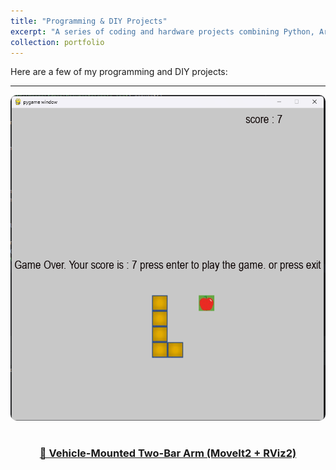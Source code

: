 ```yaml
---
title: "Programming & DIY Projects"
excerpt: "A series of coding and hardware projects combining Python, Arduino, data analysis, and automation. These projects reflect my practical problem-solving abilities, curiosity, and ability to bring concepts to life.<br/><img src='/images/programming_diy.png'>"
collection: portfolio
---
```


Here are a few of my programming and DIY projects:

<style>
.design-section {
  display: flex;
  flex-wrap: wrap;
  align-items: center;
  margin-bottom: 2rem;
}
.design-section img {
  max-width: 45%;
  border-radius: 10px;
  margin-right: 5%;
}
.design-section .desc {
  flex: 1;
  min-width: 250px;
}
@media (max-width: 1000px) {
  .design-section {
    flex-direction: column;
  }
  .design-section img {
    max-width: 100%;
    margin-right: 0;
    margin-bottom: 1rem;
  }
}
</style>

---

<!-- 🚗 Project 1: Two-Bar Arm -->
<div class="design-section">
  <a href="/portfolio/snake-game/">
    <img src="/images/snake_game.png" alt="Vehicle Arm">
  </a>
  <div class="desc">
    <h3>
      <a href="/portfolio/snake-game/">
        🚗 Vehicle-Mounted Two-Bar Arm (MoveIt2 + RViz2)
      </a>
    </h3>
  </div>
</div>
